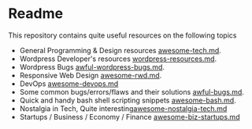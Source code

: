 # Readme

This repository contains quite useful resources on the following topics

* General Programming & Design resources [awesome-tech.md](awesome-tech.md).
* Wordpress Developer's resources [wordpress-resources.md](wordpress-resources.md).
* Wordpress Bugs [awful-wordpress-bugs.md](awful-wordpress-bugs.md).
* Responsive Web Design [awesome-rwd.md](awesome-rwd.md).
* DevOps [awesome-devops.md](awesome-devops.md)
* Some common bugs/errors/flaws and their solutions [awful-bugs.md](awful-bugs.md).
* Quick and handy bash shell scripting snippets [awesome-bash.md](awesome-bash.md).
* Nostalgia in Tech, Quite interesting[awesome-nostalgia-tech.md](awesome-nostalgia-tech.md)
* Startups / Business / Economy / Finance [awesome-biz-startups.md](awesome-biz-startups.md)





